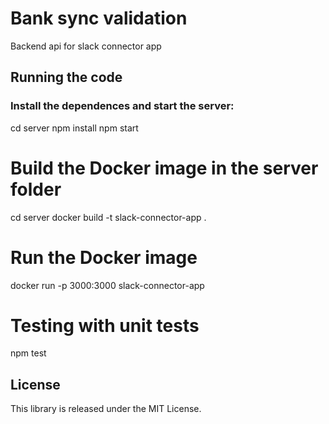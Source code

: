 # Bank sync validation
Backend api for slack connector app

## Running the code

### Install the dependences and start the server:
cd server
npm install
npm start

# Build the Docker image in the server folder
cd server
docker build -t slack-connector-app .

# Run the Docker image
docker run -p 3000:3000 slack-connector-app

# Testing with unit tests
npm test

## License
This library is released under the MIT License.